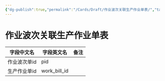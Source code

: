 ```yaml
---
{"dg-publish":true,"permalink":"/Cards/Draft/作业波次关联生产作业单表/","tags":["蝶创I-MES/MES/江淮毅昌"]}
---
```



# 作业波次关联生产作业单表

| **字段中文名** | **字段英文名**    | **备注** |
| --------- | ------------ | ------ |
| 作业波次单id   | pid          |        |
| 生产作业单id   | work_bill_id |        |
